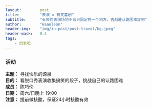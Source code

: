 ```yaml
---
layout:        post
title:         "表演 × 有笑喜剧"
subtitle:      "有笑的表演场地不会只固定在一个地方，去战胜认路困难症吧"
author:        "Haauleon"
header-img:    "img/in-post/post-travel/bg.jpeg"
header-mask:   0.4
tags:
    - 出发吧
---
```


### 活动
**主题：** 寻找快乐的源泉                        
**目的：** 看脱口秀表演收集搞笑的段子，挑战自己的认路困难                                                 
**成员：** 陈巧伦        
**日期：** 周六/日晚上 19:00                        
**注意：** 提前做核酸，保证24小时核酸有效               